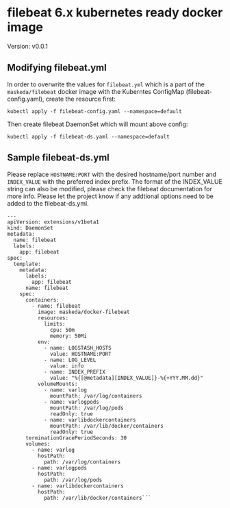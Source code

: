 # filebeat 6.x kubernetes ready docker image
Version: v0.0.1

## Modifying filebeat.yml
In order to overwrite the values for ```filebeat.yml``` which is a part of the ```maskeda/filebeat``` docker image with the Kuberntes ConfigMap (filebeat-config.yaml), create the resource first:
```
kubectl apply -f filebeat-config.yaml --namespace=default
```

Then create filebeat DaemonSet which will mount above config:
```
kubectl apply -f filebeat-ds.yaml --namespace=default
```

## Sample filebeat-ds.yml
Please replace ```HOSTNAME:PORT``` with the desired hostname/port number and ```INDEX_VALUE``` with the preferred index prefix. The format of the INDEX_VALUE string can also be modified, please check the filebeat documentation for more info.  Please let the project know if any addtional options need to be added to the filebeat-ds.yml.
```
---
apiVersion: extensions/v1beta1
kind: DaemonSet
metadata:
  name: filebeat
  labels:
    app: filebeat
spec:
  template:
    metadata:
      labels:
        app: filebeat
      name: filebeat
    spec:
      containers:
        - name: filebeat
          image: maskeda/docker-filebeat
          resources:
            limits:
              cpu: 50m
              memory: 50Mi
          env:
            - name: LOGSTASH_HOSTS
              value: HOSTNAME:PORT
            - name: LOG_LEVEL
              value: info
            - name: INDEX_PREFIX
              value: "%{[@metadata][INDEX_VALUE]}-%{+YYY.MM.dd}"
          volumeMounts:
            - name: varlog
              mountPath: /var/log/containers
            - name: varlogpods
              mountPath: /var/log/pods
              readOnly: true
            - name: varlibdockercontainers
              mountPath: /var/lib/docker/containers
              readOnly: true
      terminationGracePeriodSeconds: 30
      volumes:
        - name: varlog
          hostPath:
            path: /var/log/containers
        - name: varlogpods
          hostPath:
            path: /var/log/pods
        - name: varlibdockercontainers
          hostPath:
            path: /var/lib/docker/containers```
